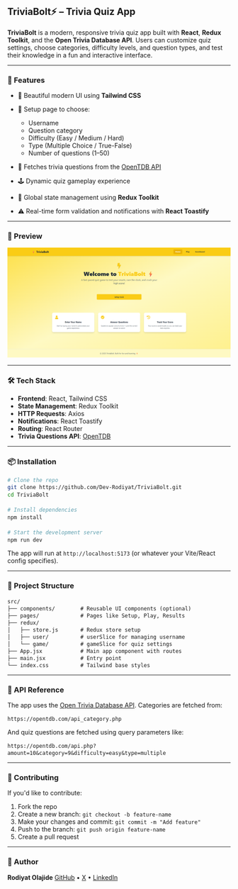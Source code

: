 ## TriviaBolt⚡ – Trivia Quiz App

**TriviaBolt** is a modern, responsive trivia quiz app built with **React**, **Redux Toolkit**, and the **Open Trivia Database API**. Users can customize quiz settings, choose categories, difficulty levels, and question types, and test their knowledge in a fun and interactive interface.

---

### 🚀 Features

* 🎨 Beautiful modern UI using **Tailwind CSS**
* 🎯 Setup page to choose:

  * Username
  * Question category
  * Difficulty (Easy / Medium / Hard)
  * Type (Multiple Choice / True-False)
  * Number of questions (1–50)
* 🧠 Fetches trivia questions from the [OpenTDB API](https://opentdb.com/)
* 🕹️ Dynamic quiz gameplay experience
* 🔁 Global state management using **Redux Toolkit**
* ⚠️ Real-time form validation and notifications with **React Toastify**

---

### 📸 Preview

![TriviaBolt landing page](image.png)

---

### 🛠️ Tech Stack

* **Frontend**: React, Tailwind CSS
* **State Management**: Redux Toolkit
* **HTTP Requests**: Axios
* **Notifications**: React Toastify
* **Routing**: React Router
* **Trivia Questions API**: [OpenTDB](https://opentdb.com/)

---

### 📦 Installation

```bash
# Clone the repo
git clone https://github.com/Dev-Rodiyat/TriviaBolt.git
cd TriviaBolt

# Install dependencies
npm install

# Start the development server
npm run dev
```

The app will run at `http://localhost:5173` (or whatever your Vite/React config specifies).

---

### 🔧 Project Structure

```
src/
├── components/        # Reusable UI components (optional)
├── pages/             # Pages like Setup, Play, Results
├── redux/
│   ├── store.js       # Redux store setup
│   ├── user/          # userSlice for managing username
│   └── game/          # gameSlice for quiz settings
├── App.jsx            # Main app component with routes
├── main.jsx           # Entry point
└── index.css          # Tailwind base styles
```

---

### 🧪 API Reference

The app uses the [Open Trivia Database API](https://opentdb.com/api_config.php). Categories are fetched from:

```
https://opentdb.com/api_category.php
```

And quiz questions are fetched using query parameters like:

```
https://opentdb.com/api.php?amount=10&category=9&difficulty=easy&type=multiple
```

---

### 🙌 Contributing

If you'd like to contribute:

1. Fork the repo
2. Create a new branch: `git checkout -b feature-name`
3. Make your changes and commit: `git commit -m "Add feature"`
4. Push to the branch: `git push origin feature-name`
5. Create a pull request

---

### 👤 Author

**Rodiyat Olajide**
[GitHub](https://github.com/Dev-Rodiyat) • [X](https://x.com/Dev_Rodiyat) • [LinkedIn](https://www.linkedin.com/in/rodiyat-olajide-71b737329/)
